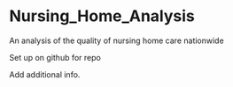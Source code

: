 # Nursing_Home_Analysis
An analysis of the quality of nursing home care nationwide

Set up on github for repo

Add additional info.
